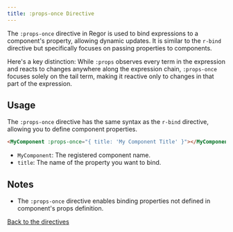 ```yaml
---
title: :props-once Directive
---
```



The `:props-once` directive in Regor is used to bind expressions to a component's property, allowing dynamic updates. It is similar to the `r-bind` directive but specifically focuses on passing properties to components.

Here's a key distinction: While `:props` observes every term in the expression and reacts to changes anywhere along the expression chain, `:props-once` focuses solely on the tail term, making it reactive only to changes in that part of the expression.

## Usage

The `:props-once` directive has the same syntax as the `r-bind` directive, allowing you to define component properties.

```html
<MyComponent :props-once="{ title: 'My Component Title' }"></MyComponent>
```

- `MyComponent`: The registered component name.
- `title`: The name of the property you want to bind.

## Notes

- The `:props-once` directive enables binding properties not defined in component's props definition.

[Back to the directives](directives.md)

